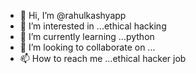 - 👋 Hi, I’m @rahulkashyapp
- 👀 I’m interested in ...ethical hacking
- 🌱 I’m currently learning ...python
- 💞️ I’m looking to collaborate on ...
- 📫 How to reach me ...ethical hacker job

<!---
rahulkashyapp/rahulkashyapp is a ✨ special ✨ repository because its `README.md` (this file) appears on your GitHub profile.
You can click the Preview link to take a look at your changes.
--->
